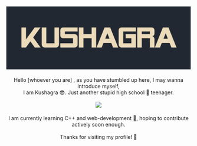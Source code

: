 <p align="center">
<img src="img/name.png" width="500"><br><br>
Hello [whoever you are] , as you have stumbled up here, I may wanna introduce myself,<br>I am Kushagra 😎. Just another stupid high school 🏫 teenager.<br><br>
<img src="https://github-readme-stats.vercel.app/api?username=kushagraa-j&show_icons=true&bg_color=222831&text_color=EDCBBA"><br><br>
I am currently learning C++ and web-development 🤖, hoping to contribute actively soon enough.<br><br>
Thanks for visiting my profile! 🤗
</p>

